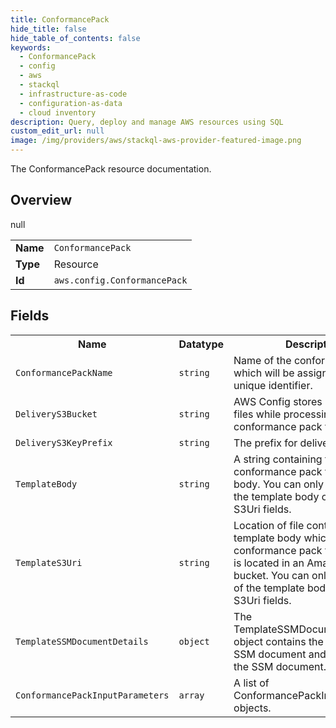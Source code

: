 ```yaml
---
title: ConformancePack
hide_title: false
hide_table_of_contents: false
keywords:
  - ConformancePack
  - config
  - aws
  - stackql
  - infrastructure-as-code
  - configuration-as-data
  - cloud inventory
description: Query, deploy and manage AWS resources using SQL
custom_edit_url: null
image: /img/providers/aws/stackql-aws-provider-featured-image.png
---
```

The ConformancePack resource documentation.

## Overview
<table><tbody>
<tr><td><b>Name</b></td><td><code>ConformancePack</code></td></tr>
<tr><td><b>Type</b></td><td>Resource</td></tr>
null
<tr><td><b>Id</b></td><td><code>aws.config.ConformancePack</code></td></tr>
</tbody></table>

## Fields
<table><tbody>
<tr><th>Name</th><th>Datatype</th><th>Description</th></tr>
<tr><td><code>ConformancePackName</code></td><td><code>string</code></td><td>Name of the conformance pack which will be assigned as the unique identifier.</td></tr><tr><td><code>DeliveryS3Bucket</code></td><td><code>string</code></td><td>AWS Config stores intermediate files while processing conformance pack template.</td></tr><tr><td><code>DeliveryS3KeyPrefix</code></td><td><code>string</code></td><td>The prefix for delivery S3 bucket.</td></tr><tr><td><code>TemplateBody</code></td><td><code>string</code></td><td>A string containing full conformance pack template body. You can only specify one of the template body or template S3Uri fields.</td></tr><tr><td><code>TemplateS3Uri</code></td><td><code>string</code></td><td>Location of file containing the template body which points to the conformance pack template that is located in an Amazon S3 bucket. You can only specify one of the template body or template S3Uri fields.</td></tr><tr><td><code>TemplateSSMDocumentDetails</code></td><td><code>object</code></td><td>The TemplateSSMDocumentDetails object contains the name of the SSM document and the version of the SSM document.</td></tr><tr><td><code>ConformancePackInputParameters</code></td><td><code>array</code></td><td>A list of ConformancePackInputParameter objects.</td></tr>
</tbody></table>